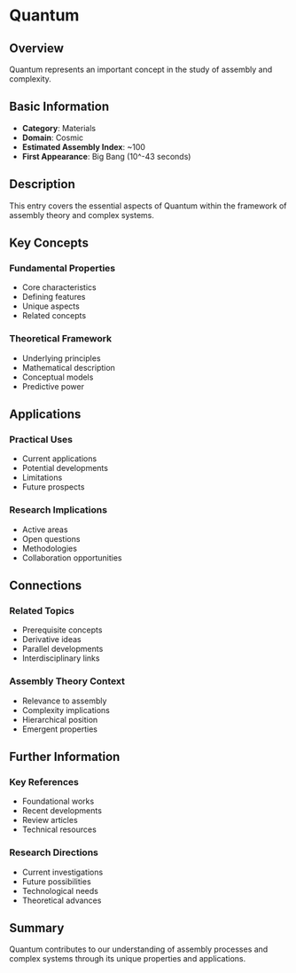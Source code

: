 # Quantum

## Overview

Quantum represents an important concept in the study of assembly and complexity.

## Basic Information

- **Category**: Materials
- **Domain**: Cosmic
- **Estimated Assembly Index**: ~100
- **First Appearance**: Big Bang (10^-43 seconds)

## Description

This entry covers the essential aspects of Quantum within the framework of assembly theory and complex systems.

## Key Concepts

### Fundamental Properties
- Core characteristics
- Defining features
- Unique aspects
- Related concepts

### Theoretical Framework
- Underlying principles
- Mathematical description
- Conceptual models
- Predictive power

## Applications

### Practical Uses
- Current applications
- Potential developments
- Limitations
- Future prospects

### Research Implications
- Active areas
- Open questions
- Methodologies
- Collaboration opportunities

## Connections

### Related Topics
- Prerequisite concepts
- Derivative ideas
- Parallel developments
- Interdisciplinary links

### Assembly Theory Context
- Relevance to assembly
- Complexity implications
- Hierarchical position
- Emergent properties

## Further Information

### Key References
- Foundational works
- Recent developments
- Review articles
- Technical resources

### Research Directions
- Current investigations
- Future possibilities
- Technological needs
- Theoretical advances

## Summary

Quantum contributes to our understanding of assembly processes and complex systems through its unique properties and applications.
